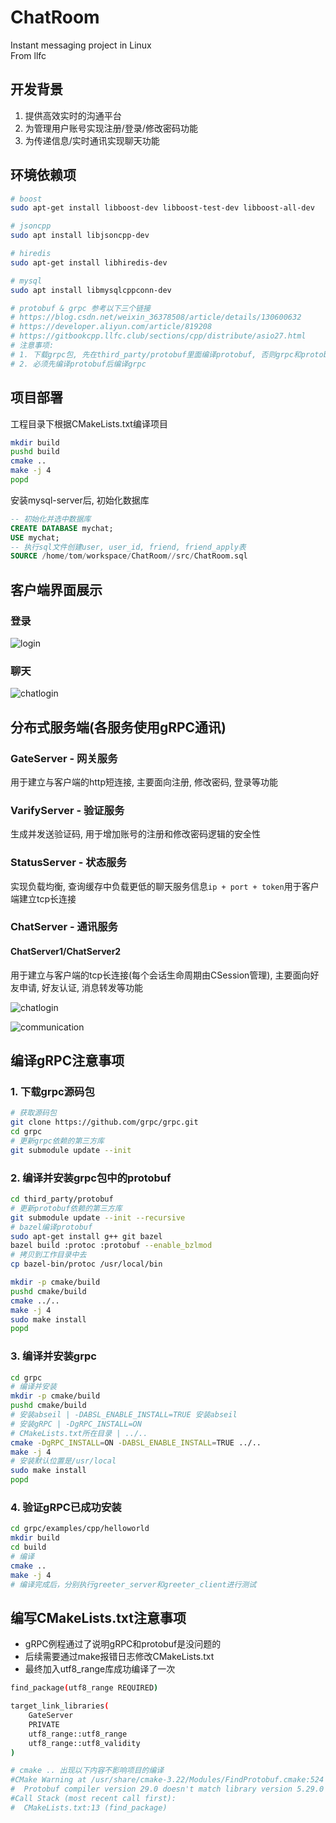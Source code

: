 # ChatRoom
Instant messaging project in Linux  
From llfc
## 开发背景
1. 提供高效实时的沟通平台
2. 为管理用户账号实现注册/登录/修改密码功能
3. 为传递信息/实时通讯实现聊天功能

## 环境依赖项
```bash
# boost
sudo apt-get install libboost-dev libboost-test-dev libboost-all-dev

# jsoncpp
sudo apt install libjsoncpp-dev

# hiredis
sudo apt-get install libhiredis-dev

# mysql
sudo apt install libmysqlcppconn-dev

# protobuf & grpc 参考以下三个链接
# https://blog.csdn.net/weixin_36378508/article/details/130600632
# https://developer.aliyun.com/article/819208
# https://gitbookcpp.llfc.club/sections/cpp/distribute/asio27.html
# 注意事项:
# 1. 下载grpc包, 先在third_party/protobuf里面编译protobuf, 否则grpc和protobuf可能不兼容
# 2. 必须先编译protobuf后编译grpc
```

## 项目部署
工程目录下根据CMakeLists.txt编译项目

```bash
mkdir build
pushd build
cmake ..
make -j 4
popd
```

安装mysql-server后, 初始化数据库
```sql
-- 初始化并选中数据库
CREATE DATABASE mychat;
USE mychat;
-- 执行sql文件创建user, user_id, friend, friend_apply表
SOURCE /home/tom/workspace/ChatRoom//src/ChatRoom.sql
```

## 客户端界面展示
### 登录
![login](./src/login.png)
### 聊天
![chatlogin](./src/chatlogin.png)

## 分布式服务端(各服务使用gRPC通讯)
### GateServer - 网关服务
用于建立与客户端的http短连接, 主要面向注册, 修改密码, 登录等功能

### VarifyServer - 验证服务
生成并发送验证码, 用于增加账号的注册和修改密码逻辑的安全性

### StatusServer - 状态服务
实现负载均衡, 查询缓存中负载更低的聊天服务信息`ip + port + token`用于客户端建立tcp长连接

### ChatServer - 通讯服务
#### ChatServer1/ChatServer2
用于建立与客户端的tcp长连接(每个会话生命周期由CSession管理), 主要面向好友申请, 好友认证, 消息转发等功能

![chatlogin](./src/distributed_servers.png)

![communication](./src/communication.png)

## 编译gRPC注意事项
### 1. 下载grpc源码包
```bash
# 获取源码包
git clone https://github.com/grpc/grpc.git
cd grpc
# 更新grpc依赖的第三方库
git submodule update --init
```

### 2. 编译并安装grpc包中的protobuf
```bash
cd third_party/protobuf
# 更新protobuf依赖的第三方库
git submodule update --init --recursive
# bazel编译protobuf
sudo apt-get install g++ git bazel
bazel build :protoc :protobuf --enable_bzlmod
# 拷贝到工作目录中去
cp bazel-bin/protoc /usr/local/bin

mkdir -p cmake/build
pushd cmake/build
cmake ../..
make -j 4
sudo make install
popd
```

### 3. 编译并安装grpc
```bash
cd grpc
# 编译并安装
mkdir -p cmake/build
pushd cmake/build
# 安装abseil | -DABSL_ENABLE_INSTALL=TRUE 安装abseil
# 安装gRPC | -DgRPC_INSTALL=ON
# CMakeLists.txt所在目录 | ../..
cmake -DgRPC_INSTALL=ON -DABSL_ENABLE_INSTALL=TRUE ../..
make -j 4
# 安装默认位置是/usr/local
sudo make install
popd
```

### 4. 验证gRPC已成功安装
```bash
cd grpc/examples/cpp/helloworld
mkdir build
cd build
# 编译
cmake ..
make -j 4
# 编译完成后，分别执行greeter_server和greeter_client进行测试
```

## 编写CMakeLists.txt注意事项
- gRPC例程通过了说明gRPC和protobuf是没问题的
- 后续需要通过make报错日志修改CMakeLists.txt
- 最终加入utf8_range库成功编译了一次

```bash
find_package(utf8_range REQUIRED)

target_link_libraries(
    GateServer 
    PRIVATE
    utf8_range::utf8_range
    utf8_range::utf8_validity
)

# cmake .. 出现以下内容不影响项目的编译
#CMake Warning at /usr/share/cmake-3.22/Modules/FindProtobuf.cmake:524 (message):
#  Protobuf compiler version 29.0 doesn't match library version 5.29.0
#Call Stack (most recent call first):
#  CMakeLists.txt:13 (find_package)
```
